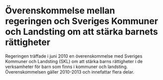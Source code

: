 # Överenskommelse mellan regeringen och Sveriges Kommuner och Landsting om att stärka barnets rättigheter

Regeringen träffade i juni 2010 en överenskommelse med Sveriges Kommuner och Landsting (SKL) om att stärka barns rättigheter i de verksamheter för barn som finns i kommuner och landsting. Överenskommelsen gäller 2010\-2013 och innefattar flera delar.
